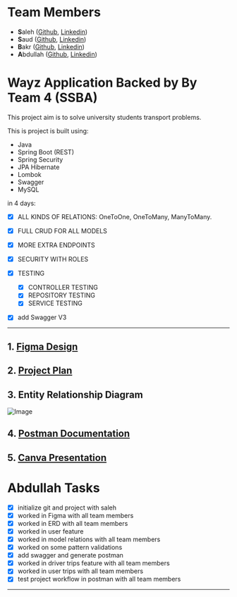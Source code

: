 # Team Members
- **S**aleh ([Github](https://github.com/salehhd123), [Linkedin](https://www.linkedin.com/in/saleh-alshehri-803042202/))
- **S**aud ([Github](https://github.com/BLANK-13), [Linkedin](https://www.linkedin.com/in/saud-alashrah/))
- **B**akr ([Github](https://github.com/Bakr44), [Linkedin](https://www.linkedin.com/in/bakr-hawsawi-05948b289))
- **A**bdullah ([Github](https://github.com/W2AlharbiMe), [Linkedin](https://www.linkedin.com/in/abdullah-alharbi-software-engineer/))

# Wayz Application Backed by By Team 4 (SSBA)
This project aim is to solve university students transport problems.

This is project is built using:

- Java
- Spring Boot (REST)
- Spring Security
- JPA Hibernate
- Lombok
- Swagger
- MySQL


in 4 days:
- [x] ALL KINDS OF RELATIONS: OneToOne, OneToMany, ManyToMany. 
- [x] FULL CRUD FOR ALL MODELS
- [x] MORE EXTRA ENDPOINTS
- [x] SECURITY WITH ROLES
- [x] TESTING
  - [x] CONTROLLER TESTING
  - [x] REPOSITORY TESTING
  - [x] SERVICE TESTING
- [x] add Swagger V3



---


## 1. [Figma Design](https://www.figma.com/file/PC7lCJe4IatX22mYgBDaBk/team4?type=design&node-id=1116-5635&mode=design)



## 2. [Project Plan](https://github.com/orgs/Tuwaiq-Team-4/projects/2)


## 3. Entity Relationship Diagram

![Image](https://github.com/Tuwaiq-Team-4/wayz/assets/43024659/c7247b30-0c00-42fb-9c33-ce185521f14d)



## 4. [Postman Documentation](https://documenter.getpostman.com/view/28987367/2s9YC2ztZu)


[//]: # (## 5. Use Case Diagram)

## 5. [Canva Presentation](https://www.canva.com/design/DAFuIYG7-jE/5bv9mME-AeUKfhUpktWrow/edit?utm_content=DAFuIYG7-jE&utm_campaign=designshare&utm_medium=link2&utm_source=sharebutton)






# Abdullah Tasks


- [x] initialize git and project with saleh
- [x] worked in Figma with all team members
- [x] worked in ERD with all team members
- [x] worked in user feature
- [x] worked in model relations with all team members
- [x] worked on some pattern validations
- [x] add swagger and generate postman
- [x] worked in driver trips feature with all team members
- [x] worked in user trips with all team members
- [x] test project workflow in postman with all team members

---

